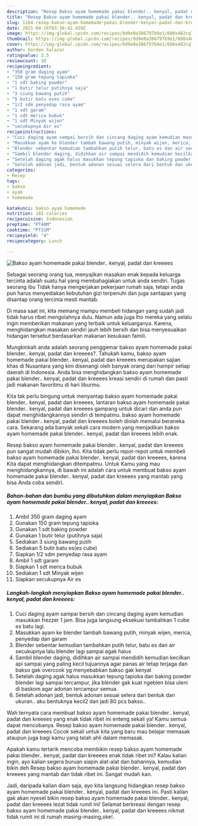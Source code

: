 ```yaml
---
description: "Resep Bakso ayam homemade pakai blender.. kenyal, padat dan kreeees yang lezat dan Mudah Dibuat"
title: "Resep Bakso ayam homemade pakai blender.. kenyal, padat dan kreeees yang lezat dan Mudah Dibuat"
slug: 1164-resep-bakso-ayam-homemade-pakai-blender-kenyal-padat-dan-kreeees-yang-lezat-dan-mudah-dibuat
date: 2021-04-16T03:36:42.429Z
image: https://img-global.cpcdn.com/recipes/9d9e0a386797b9e1/680x482cq70/bakso-ayam-homemade-pakai-blender-kenyal-padat-dan-kreeees-foto-resep-utama.jpg
thumbnail: https://img-global.cpcdn.com/recipes/9d9e0a386797b9e1/680x482cq70/bakso-ayam-homemade-pakai-blender-kenyal-padat-dan-kreeees-foto-resep-utama.jpg
cover: https://img-global.cpcdn.com/recipes/9d9e0a386797b9e1/680x482cq70/bakso-ayam-homemade-pakai-blender-kenyal-padat-dan-kreeees-foto-resep-utama.jpg
author: Gordon Salazar
ratingvalue: 3.5
reviewcount: 10
recipeingredient:
- "350 gram daging ayam"
- "150 gram tepung tapioka"
- "1 sdt baking powder"
- "1 butir telur putihnya saja"
- "3 siung bawang putih"
- "5 butir batu eses cube"
- "1/2 sdm penyedap rasa ayam"
- "1 sdt garam"
- "1 sdt merica bubuk"
- "1 sdt Minyak wijen"
- "secukupnya Air es"
recipeinstructions:
- "Cuci daging ayam sampai bersih dan cincang daging ayam kemudian masukkan frezzer 1 jam. Bisa juga langsung eksekusi tambahkan 1 cube es batu lagi."
- "Masukkan ayam ke blender tambah bawang putih, minyak wijen, merica, penyedap dan garam"
- "Blender sebentar kemudian tambahkan putih telur, batu es dan air secukupnya lalu blender lagi sampai agak halus"
- "Sambil blender daging, didihkan air sampai mendidih kemudian kecilkan api sampai yang paling kecil tujuannya agar panas air tetap terjaga dan bakso gak overcook yg menyebabkan bakso gak kenyal"
- "Setelah daging agak halus masukkan tepung tapioka dan baking powder blender lagi sampai tercampur, jika blender gak kuat ngeblen bisa uleni di baskom agar adonan tercampur semua."
- "Setelah adonan jadi, bentuk adonan sesuai selera dari bentuk dan ukuran.. aku bentuknya kecil2 dan jadi 80 pcs bakso.."
categories:
- Resep
tags:
- bakso
- ayam
- homemade

katakunci: bakso ayam homemade 
nutrition: 181 calories
recipecuisine: Indonesian
preptime: "PT40M"
cooktime: "PT31M"
recipeyield: "4"
recipecategory: Lunch

---
```



![Bakso ayam homemade pakai blender.. kenyal, padat dan kreeees](https://img-global.cpcdn.com/recipes/9d9e0a386797b9e1/680x482cq70/bakso-ayam-homemade-pakai-blender-kenyal-padat-dan-kreeees-foto-resep-utama.jpg)

Sebagai seorang orang tua, menyajikan masakan enak kepada keluarga tercinta adalah suatu hal yang membahagiakan untuk anda sendiri. Tugas seorang ibu Tidak hanya mengerjakan pekerjaan rumah saja, tetapi anda pun harus menyediakan kebutuhan gizi terpenuhi dan juga santapan yang disantap orang tercinta mesti mantab.

Di masa  saat ini, kita memang mampu membeli hidangan yang sudah jadi tidak harus ribet mengolahnya dulu. Namun ada juga lho mereka yang selalu ingin memberikan makanan yang terbaik untuk keluarganya. Karena, menghidangkan masakan sendiri jauh lebih bersih dan bisa menyesuaikan hidangan tersebut berdasarkan makanan kesukaan famili. 



Mungkinkah anda adalah seorang penggemar bakso ayam homemade pakai blender.. kenyal, padat dan kreeees?. Tahukah kamu, bakso ayam homemade pakai blender.. kenyal, padat dan kreeees merupakan sajian khas di Nusantara yang kini disenangi oleh banyak orang dari hampir setiap daerah di Indonesia. Anda bisa menghidangkan bakso ayam homemade pakai blender.. kenyal, padat dan kreeees kreasi sendiri di rumah dan pasti jadi makanan favoritmu di hari liburmu.

Kita tak perlu bingung untuk menyantap bakso ayam homemade pakai blender.. kenyal, padat dan kreeees, lantaran bakso ayam homemade pakai blender.. kenyal, padat dan kreeees gampang untuk dicari dan anda pun dapat menghidangkannya sendiri di tempatmu. bakso ayam homemade pakai blender.. kenyal, padat dan kreeees boleh diolah memalui beraneka cara. Sekarang ada banyak sekali cara modern yang menjadikan bakso ayam homemade pakai blender.. kenyal, padat dan kreeees lebih enak.

Resep bakso ayam homemade pakai blender.. kenyal, padat dan kreeees pun sangat mudah dibikin, lho. Kita tidak perlu repot-repot untuk membeli bakso ayam homemade pakai blender.. kenyal, padat dan kreeees, karena Kita dapat menghidangkan ditempatmu. Untuk Kamu yang mau menghidangkannya, di bawah ini adalah cara untuk membuat bakso ayam homemade pakai blender.. kenyal, padat dan kreeees yang mantab yang bisa Anda coba sendiri.

<!--inarticleads1-->

##### Bahan-bahan dan bumbu yang dibutuhkan dalam menyiapkan Bakso ayam homemade pakai blender.. kenyal, padat dan kreeees:

1. Ambil 350 gram daging ayam
1. Gunakan 150 gram tepung tapioka
1. Gunakan 1 sdt baking powder
1. Gunakan 1 butir telur (putihnya saja)
1. Sediakan 3 siung bawang putih
1. Sediakan 5 butir batu es(es cube)
1. Siapkan 1/2 sdm penyedap rasa ayam
1. Ambil 1 sdt garam
1. Siapkan 1 sdt merica bubuk
1. Sediakan 1 sdt Minyak wijen
1. Siapkan secukupnya Air es




<!--inarticleads2-->

##### Langkah-langkah menyiapkan Bakso ayam homemade pakai blender.. kenyal, padat dan kreeees:

1. Cuci daging ayam sampai bersih dan cincang daging ayam kemudian masukkan frezzer 1 jam. Bisa juga langsung eksekusi tambahkan 1 cube es batu lagi.
1. Masukkan ayam ke blender tambah bawang putih, minyak wijen, merica, penyedap dan garam
1. Blender sebentar kemudian tambahkan putih telur, batu es dan air secukupnya lalu blender lagi sampai agak halus
1. Sambil blender daging, didihkan air sampai mendidih kemudian kecilkan api sampai yang paling kecil tujuannya agar panas air tetap terjaga dan bakso gak overcook yg menyebabkan bakso gak kenyal
1. Setelah daging agak halus masukkan tepung tapioka dan baking powder blender lagi sampai tercampur, jika blender gak kuat ngeblen bisa uleni di baskom agar adonan tercampur semua.
1. Setelah adonan jadi, bentuk adonan sesuai selera dari bentuk dan ukuran.. aku bentuknya kecil2 dan jadi 80 pcs bakso..




Wah ternyata cara membuat bakso ayam homemade pakai blender.. kenyal, padat dan kreeees yang enak tidak ribet ini enteng sekali ya! Kamu semua dapat mencobanya. Resep bakso ayam homemade pakai blender.. kenyal, padat dan kreeees Cocok sekali untuk kita yang baru mau belajar memasak ataupun juga bagi kamu yang telah ahli dalam memasak.

Apakah kamu tertarik mencoba membikin resep bakso ayam homemade pakai blender.. kenyal, padat dan kreeees enak tidak ribet ini? Kalau kalian ingin, ayo kalian segera buruan siapin alat-alat dan bahannya, kemudian bikin deh Resep bakso ayam homemade pakai blender.. kenyal, padat dan kreeees yang mantab dan tidak ribet ini. Sangat mudah kan. 

Jadi, daripada kalian diam saja, ayo kita langsung hidangkan resep bakso ayam homemade pakai blender.. kenyal, padat dan kreeees ini. Pasti kalian gak akan nyesel bikin resep bakso ayam homemade pakai blender.. kenyal, padat dan kreeees lezat tidak rumit ini! Selamat berkreasi dengan resep bakso ayam homemade pakai blender.. kenyal, padat dan kreeees nikmat tidak rumit ini di rumah masing-masing,oke!.

